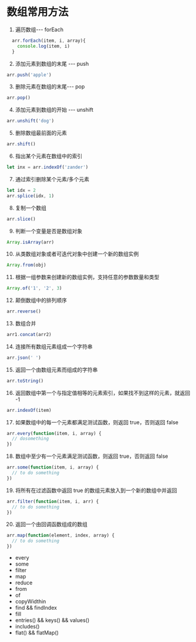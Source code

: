 # 数组常用方法

1. 遍历数组--- forEach

```js
  arr.forEach(item, i, array){
    console.log(item, i)
  }
```

2. 添加元素到数组的末尾 --- push

```js
arr.push('apple')
```

3. 删除元素在数组的末尾--- pop

```js
arr.pop()
```

4. 添加元素到数组的开始 --- unshift

```js
arr.unshift('dog')
```

5. 删除数组最前面的元素

```js
arr.shift()
```

6. 指出某个元素在数组中的索引

```js
let inx = arr.indexOf('zander')
```

7. 通过索引删除某个元素/多个元素

```js
let idx = 2
arr.splice(idx, 1)
```

8. 复制一个数组

```js
arr.slice()
```

9. 判断一个变量是否是数组对象

```js
Array.isArray(arr)
```

10. 从类数组对象或者可迭代对象中创建一个新的数组实例

```js
Array.from(obj)
```

11. 根据一组参数来创建新的数组实例，支持任意的参数数量和类型

```js
Array.of('1', '2', 3)
```

12. 颠倒数组中的排列顺序

```js
arr.reverse()
```

13. 数组合并

```js
arr1.concat(arr2)
```

14. 连接所有数组元素组成一个字符串

```js
arr.json(' ')
```

15. 返回一个由数组元素而组成的字符串

```js
arr.toString()
```

16. 返回数组中第一个与指定值相等的元素索引，如果找不到这样的元素，就返回 -1

```js
arr.indexOf(item)
```

17. 如果数组中的每一个元素都满足测试函数，则返回 true，否则返回 false

```js
arr.every(function(item, i, array) {
  // dosomething
})
```

18. 数组中至少有一个元素满足测试函数，则返回 true，否则返回 false

```js
arr.some(function(item, i, array) {
  // to do something
})
```

19. 将所有在过滤函数中返回 true 的数组元素放入到一个新的数组中并返回

```js
arr.filter(function(item, i, arr) {
  // to do something
})
```

20. 返回一个由回调函数组成的数组

```js
arr.map(function(element, index, array) {
  // to do something
})
```

- every
- some
- filter
- map
- reduce
- from
- of
- copyWidthin
- find && findIndex
- fill
- entries() && keys() && values()
- includes()
- flat() && flatMap()
